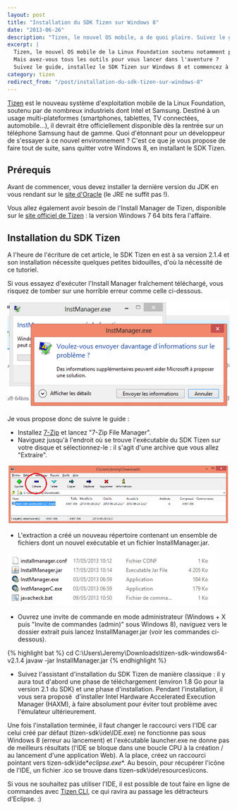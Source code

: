 ```yaml
---
layout: post
title: "Installation du SDK Tizen sur Windows 8"
date: "2013-06-26"
description: "Tizen, le nouvel OS mobile, a de quoi plaire. Suivez le guide, installez le SDK Tizen sur Windows 8 et commencez à coder dès maintenant !"
excerpt: |
  Tizen, le nouvel OS mobile de la Linux Foundation soutenu notamment par Samsung et Intel, a de quoi plaire.
  Mais avez-vous tous les outils pour vous lancer dans l'aventure ?
  Suivez le guide, installez le SDK Tizen sur Windows 8 et commencez à coder le plus rapidement possible !
category: tizen
redirect_from: "/post/installation-du-sdk-tizen-sur-windows-8"
---
```


[Tizen](https://www.tizen.org/ "Site officiel de Tizen") est le nouveau système d'exploitation mobile de la Linux Foundation, soutenu par de nombreux industriels dont Intel et Samsung. Destiné à un usage multi-plateformes (smartphones, tablettes, TV connectées, automobile...), il devrait être officiellement disponible dès la rentrée sur un téléphone Samsung haut de gamme. Quoi d'étonnant pour un développeur de s'essayer à ce nouvel environnement ? C'est ce que je vous propose de faire tout de suite, sans quitter votre Windows 8, en installant le SDK Tizen.

## Prérequis

Avant de commencer, vous devez installer la dernière version du JDK en vous rendant sur le [site d'Oracle](http://www.oracle.com/technetwork/java/javase/downloads/index.html "Téléchargement du JDK") (le JRE ne suffit pas !).

Vous allez également avoir besoin de l'Install Manager de Tizen, disponible sur le [site officiel de Tizen](https://developer.tizen.org/downloads/tizen-sdk "Téléchargement du SDK Tizen") : la version Windows 7 64 bits fera l'affaire.

## Installation du SDK Tizen

A l'heure de l'écriture de cet article, le SDK Tizen en est à sa version 2.1.4 et son installation nécessite quelques petites bidouilles, d'où la nécessité de ce tutoriel.

Si vous essayez d'exécuter l'Install Manager fraîchement téléchargé, vous risquez de tomber sur une horrible erreur comme celle ci-dessous.

![Message d'erreur au lancement de l'Install Manager du SDK Tizen](/img/uploads/01_Message_Erreur_Install_Manager_Tizen.png)

Je vous propose donc de suivre le guide :

* Installez [7-Zip](http://www.7-zip.org/ "Site officiel de 7-Zip") et lancez "7-Zip File Manager".
* Naviguez jusqu'à l'endroit où se trouve l'exécutable du SDK Tizen sur votre disque et sélectionnez-le : il s'agit d'une archive que vous allez "Extraire".

![Extraction du SDK Tizen](/img/uploads/02_Extraire_Install_Manager_Tizen.png)

* L'extraction a créé un nouveau répertoire contenant un ensemble de fichiers dont un nouvel exécutable et un fichier InstallManager.jar.

![SDK Tizen extrait](/img/uploads/03_Install_Manager_Extrait.png)

* Ouvrez une invite de commande en mode administrateur (Windows + X puis "Invite de commandes (admin)" sous Windows 8), naviguez vers le dossier extrait puis lancez InstallManager.jar (voir les commandes ci-dessous).

{% highlight bat %}
cd C:\Users\Jeremy\Downloads\tizen-sdk-windows64-v2.1.4
javaw -jar InstallManager.jar
{% endhighlight %}

* Suivez l'assistant d'installation du SDK Tizen de manière classique : il y aura tout d'abord une phase de téléchargement (environ 1.8 Go pour la version 2.1 du SDK) et une phase d'installation. Pendant l'installation, il vous sera proposé  d'installer Intel Hardware Accelerated Execution Manager (HAXM), à faire absolument pour éviter tout problème avec l'émulateur ultérieurement.

Une fois l'installation terminée, il faut changer le raccourci vers l'IDE car celui créé par défaut (tizen-sdk\ide\IDE.exe) ne fonctionne pas sous Windows 8 (erreur au lancement) et l'exécutable launcher.exe ne donne pas de meilleurs résultats (l'IDE se bloque dans une boucle CPU à la création / au lancement d'une application Web). A la place, créez un raccourci pointant vers tizen-sdk\ide\**eclipse.exe**. Au besoin, pour récupérer l'icône de l'IDE, un fichier .ico se trouve dans tizen-sdk\ide\resources\icons.

Si vous ne souhaitez pas utiliser l'IDE, il est possible de tout faire en ligne de commandes avec [Tizen CLI](/post/tizen-cli-application-ligne-commandes "Développement d'applications Tizen en ligne de commandes CLI"), ce qui ravira au passage les détracteurs d'Eclipse. :)

